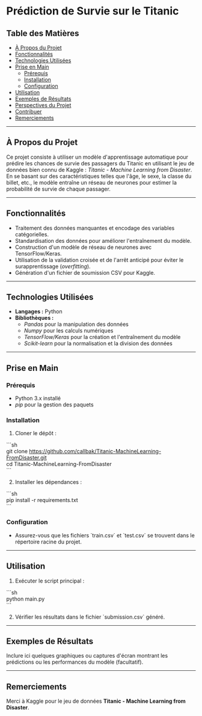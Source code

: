 
# Prédiction de Survie sur le Titanic  

## Table des Matières  
- [À Propos du Projet](#à-propos-du-projet)  
- [Fonctionnalités](#fonctionnalités)  
- [Technologies Utilisées](#technologies-utilisées)  
- [Prise en Main](#prise-en-main)  
  - [Prérequis](#prérequis)  
  - [Installation](#installation)  
  - [Configuration](#configuration)  
- [Utilisation](#utilisation)  
- [Exemples de Résultats](#exemples-de-résultats)  
- [Perspectives du Projet](#perspectives-du-projet)  
- [Contribuer](#contribuer)  
- [Remerciements](#remerciements)  

---

## À Propos du Projet  

Ce projet consiste à utiliser un modèle d'apprentissage automatique pour prédire les chances de survie des passagers du Titanic en utilisant le jeu de données bien connu de Kaggle : *Titanic - Machine Learning from Disaster*.  
En se basant sur des caractéristiques telles que l'âge, le sexe, la classe du billet, etc., le modèle entraîne un réseau de neurones pour estimer la probabilité de survie de chaque passager.  

---

## Fonctionnalités  

- Traitement des données manquantes et encodage des variables catégorielles.  
- Standardisation des données pour améliorer l'entraînement du modèle.  
- Construction d'un modèle de réseau de neurones avec TensorFlow/Keras.  
- Utilisation de la validation croisée et de l'arrêt anticipé pour éviter le surapprentissage (*overfitting*).  
- Génération d'un fichier de soumission CSV pour Kaggle.  

---

## Technologies Utilisées  

- **Langages :** Python  
- **Bibliothèques :**  
  - *Pandas* pour la manipulation des données  
  - *Numpy* pour les calculs numériques  
  - *TensorFlow/Keras* pour la création et l'entraînement du modèle  
  - *Scikit-learn* pour la normalisation et la division des données  

---

## Prise en Main  

### Prérequis  

- Python 3.x installé  
- *pip* pour la gestion des paquets  

### Installation  

1. Cloner le dépôt :  

\`\`\`sh  
git clone https://github.com/callbak/Titanic-MachineLearning-FromDisaster.git  
cd Titanic-MachineLearning-FromDisaster  
\`\`\`  

2. Installer les dépendances :  

\`\`\`sh  
pip install -r requirements.txt  
\`\`\`  

### Configuration  

- Assurez-vous que les fichiers \`train.csv\` et \`test.csv\` se trouvent dans le répertoire racine du projet.  

---

## Utilisation  

1. Exécuter le script principal :  

\`\`\`sh  
python main.py  
\`\`\`  

2. Vérifier les résultats dans le fichier \`submission.csv\` généré.  

---

## Exemples de Résultats  

Inclure ici quelques graphiques ou captures d'écran montrant les prédictions ou les performances du modèle (facultatif).  

---

## Remerciements  

Merci à Kaggle pour le jeu de données **Titanic - Machine Learning from Disaster**.  
